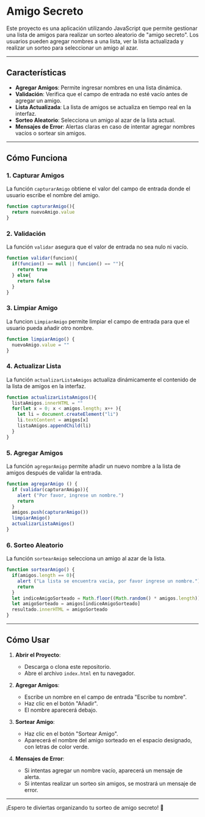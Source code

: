 # Amigo Secreto

Este proyecto es una aplicación utilizando JavaScript que permite gestionar una lista de amigos para realizar un sorteo aleatorio de "amigo secreto". Los usuarios pueden agregar nombres a una lista, ver la lista actualizada y realizar un sorteo para seleccionar un amigo al azar.

---

## Características

- **Agregar Amigos**: Permite ingresar nombres en una lista dinámica.
- **Validación**: Verifica que el campo de entrada no esté vacío antes de agregar un amigo.
- **Lista Actualizada**: La lista de amigos se actualiza en tiempo real en la interfaz.
- **Sorteo Aleatorio**: Selecciona un amigo al azar de la lista actual.
- **Mensajes de Error**: Alertas claras en caso de intentar agregar nombres vacíos o sortear sin amigos.

---

## Cómo Funciona

### 1. Capturar Amigos

La función `capturarAmigo` obtiene el valor del campo de entrada donde el usuario escribe el nombre del amigo.

```javascript
function capturarAmigo(){
  return nuevoAmigo.value
}
```

### 2. Validación

La función `validar` asegura que el valor de entrada no sea nulo ni vacío.

```javascript
function validar(funcion){
  if(funcion() == null || funcion() == ""){
    return true
  } else{
    return false
  }
}
```

### 3. Limpiar Amigo

La funcion `LimpiarAmigo` permite limpiar el campo de entrada para que el usuario pueda añadir otro nombre.

```javascript
function limpiarAmigo() {
  nuevoAmigo.value = ""
}
```

### 4. Actualizar Lista

La función `actualizarListaAmigos` actualiza dinámicamente el contenido de la lista de amigos en la interfaz.

```javascript
function actualizarListaAmigos(){
  listaAmigos.innerHTML = ""
  for(let x = 0; x < amigos.length; x++ ){
    let li = document.createElement("li")
    li.textContent = amigos[x]
    listaAmigos.appendChild(li)
  }
}
```

### 5. Agregar Amigos

La función `agregarAmigo` permite añadir un nuevo nombre a la lista de amigos después de validar la entrada.

```javascript
function agregarAmigo () {
  if (validar(capturarAmigo)){
    alert ("Por favor, ingrese un nombre.")
    return
  }
  amigos.push(capturarAmigo())
  limpiarAmigo()
  actualizarListaAmigos()
}
```

### 6. Sorteo Aleatorio

La función `sortearAmigo` selecciona un amigo al azar de la lista.

```javascript
function sortearAmigo() {
  if(amigos.length == 0){
    alert ("La lista se encuentra vacia, por favor ingrese un nombre.")
    return
  }
  let indiceAmigoSorteado = Math.floor((Math.random() * amigos.length))
  let amigoSorteado = amigos[indiceAmigoSorteado]
  resultado.innerHTML = amigoSorteado
}
```

---

## Cómo Usar

1. **Abrir el Proyecto**:

   - Descarga o clona este repositorio.
   - Abre el archivo `index.html` en tu navegador.

2. **Agregar Amigos**:

   - Escribe un nombre en el campo de entrada "Escribe tu nombre".
   - Haz clic en el botón "Añadir".
   - El nombre aparecerá debajo.

3. **Sortear Amigo**:

   - Haz clic en el botón "Sortear Amigo".
   - Aparecerá el nombre del amigo sorteado en el espacio designado, con letras de color verde.

4. **Mensajes de Error**:

   - Si intentas agregar un nombre vacío, aparecerá un mensaje de alerta.
   - Si intentas realizar un sorteo sin amigos, se mostrará un mensaje de error.

---

¡Espero te diviertas organizando tu sorteo de amigo secreto! 🎉

